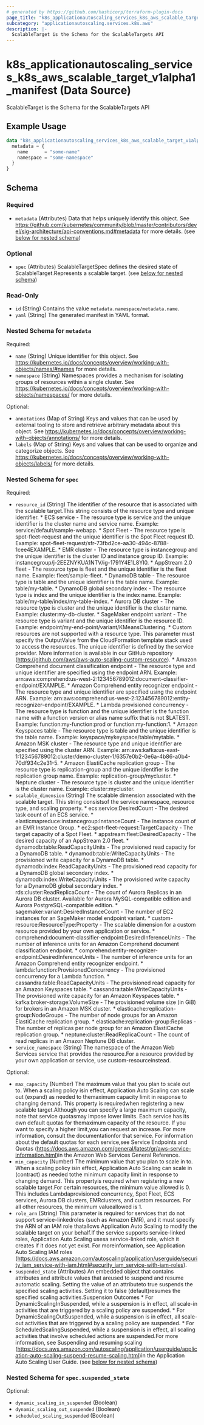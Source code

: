 ```yaml
---
# generated by https://github.com/hashicorp/terraform-plugin-docs
page_title: "k8s_applicationautoscaling_services_k8s_aws_scalable_target_v1alpha1_manifest Data Source - terraform-provider-k8s"
subcategory: "applicationautoscaling.services.k8s.aws"
description: |-
  ScalableTarget is the Schema for the ScalableTargets API
---
```


# k8s_applicationautoscaling_services_k8s_aws_scalable_target_v1alpha1_manifest (Data Source)

ScalableTarget is the Schema for the ScalableTargets API

## Example Usage

```terraform
data "k8s_applicationautoscaling_services_k8s_aws_scalable_target_v1alpha1_manifest" "example" {
  metadata = {
    name      = "some-name"
    namespace = "some-namespace"
  }
}
```

<!-- schema generated by tfplugindocs -->
## Schema

### Required

- `metadata` (Attributes) Data that helps uniquely identify this object. See https://github.com/kubernetes/community/blob/master/contributors/devel/sig-architecture/api-conventions.md#metadata for more details. (see [below for nested schema](#nestedatt--metadata))

### Optional

- `spec` (Attributes) ScalableTargetSpec defines the desired state of ScalableTarget.Represents a scalable target. (see [below for nested schema](#nestedatt--spec))

### Read-Only

- `id` (String) Contains the value `metadata.namespace/metadata.name`.
- `yaml` (String) The generated manifest in YAML format.

<a id="nestedatt--metadata"></a>
### Nested Schema for `metadata`

Required:

- `name` (String) Unique identifier for this object. See https://kubernetes.io/docs/concepts/overview/working-with-objects/names/#names for more details.
- `namespace` (String) Namespaces provides a mechanism for isolating groups of resources within a single cluster. See https://kubernetes.io/docs/concepts/overview/working-with-objects/namespaces/ for more details.

Optional:

- `annotations` (Map of String) Keys and values that can be used by external tooling to store and retrieve arbitrary metadata about this object. See https://kubernetes.io/docs/concepts/overview/working-with-objects/annotations/ for more details.
- `labels` (Map of String) Keys and values that can be used to organize and categorize objects. See https://kubernetes.io/docs/concepts/overview/working-with-objects/labels/ for more details.


<a id="nestedatt--spec"></a>
### Nested Schema for `spec`

Required:

- `resource_id` (String) The identifier of the resource that is associated with the scalable target.This string consists of the resource type and unique identifier.   * ECS service - The resource type is service and the unique identifier   is the cluster name and service name. Example: service/default/sample-webapp.   * Spot Fleet - The resource type is spot-fleet-request and the unique   identifier is the Spot Fleet request ID. Example: spot-fleet-request/sfr-73fbd2ce-aa30-494c-8788-1cee4EXAMPLE.   * EMR cluster - The resource type is instancegroup and the unique identifier   is the cluster ID and instance group ID. Example: instancegroup/j-2EEZNYKUA1NTV/ig-1791Y4E1L8YI0.   * AppStream 2.0 fleet - The resource type is fleet and the unique identifier   is the fleet name. Example: fleet/sample-fleet.   * DynamoDB table - The resource type is table and the unique identifier   is the table name. Example: table/my-table.   * DynamoDB global secondary index - The resource type is index and the   unique identifier is the index name. Example: table/my-table/index/my-table-index.   * Aurora DB cluster - The resource type is cluster and the unique identifier   is the cluster name. Example: cluster:my-db-cluster.   * SageMaker endpoint variant - The resource type is variant and the unique   identifier is the resource ID. Example: endpoint/my-end-point/variant/KMeansClustering.   * Custom resources are not supported with a resource type. This parameter   must specify the OutputValue from the CloudFormation template stack used   to access the resources. The unique identifier is defined by the service   provider. More information is available in our GitHub repository (https://github.com/aws/aws-auto-scaling-custom-resource).   * Amazon Comprehend document classification endpoint - The resource type   and unique identifier are specified using the endpoint ARN. Example: arn:aws:comprehend:us-west-2:123456789012:document-classifier-endpoint/EXAMPLE.   * Amazon Comprehend entity recognizer endpoint - The resource type and   unique identifier are specified using the endpoint ARN. Example: arn:aws:comprehend:us-west-2:123456789012:entity-recognizer-endpoint/EXAMPLE.   * Lambda provisioned concurrency - The resource type is function and the   unique identifier is the function name with a function version or alias   name suffix that is not $LATEST. Example: function:my-function:prod or   function:my-function:1.   * Amazon Keyspaces table - The resource type is table and the unique identifier   is the table name. Example: keyspace/mykeyspace/table/mytable.   * Amazon MSK cluster - The resource type and unique identifier are specified   using the cluster ARN. Example: arn:aws:kafka:us-east-1:123456789012:cluster/demo-cluster-1/6357e0b2-0e6a-4b86-a0b4-70df934c2e31-5.   * Amazon ElastiCache replication group - The resource type is replication-group   and the unique identifier is the replication group name. Example: replication-group/mycluster.   * Neptune cluster - The resource type is cluster and the unique identifier   is the cluster name. Example: cluster:mycluster.
- `scalable_dimension` (String) The scalable dimension associated with the scalable target. This string consistsof the service namespace, resource type, and scaling property.   * ecs:service:DesiredCount - The desired task count of an ECS service.   * elasticmapreduce:instancegroup:InstanceCount - The instance count of   an EMR Instance Group.   * ec2:spot-fleet-request:TargetCapacity - The target capacity of a Spot   Fleet.   * appstream:fleet:DesiredCapacity - The desired capacity of an AppStream   2.0 fleet.   * dynamodb:table:ReadCapacityUnits - The provisioned read capacity for   a DynamoDB table.   * dynamodb:table:WriteCapacityUnits - The provisioned write capacity for   a DynamoDB table.   * dynamodb:index:ReadCapacityUnits - The provisioned read capacity for   a DynamoDB global secondary index.   * dynamodb:index:WriteCapacityUnits - The provisioned write capacity for   a DynamoDB global secondary index.   * rds:cluster:ReadReplicaCount - The count of Aurora Replicas in an Aurora   DB cluster. Available for Aurora MySQL-compatible edition and Aurora PostgreSQL-compatible   edition.   * sagemaker:variant:DesiredInstanceCount - The number of EC2 instances   for an SageMaker model endpoint variant.   * custom-resource:ResourceType:Property - The scalable dimension for a   custom resource provided by your own application or service.   * comprehend:document-classifier-endpoint:DesiredInferenceUnits - The   number of inference units for an Amazon Comprehend document classification   endpoint.   * comprehend:entity-recognizer-endpoint:DesiredInferenceUnits - The number   of inference units for an Amazon Comprehend entity recognizer endpoint.   * lambda:function:ProvisionedConcurrency - The provisioned concurrency   for a Lambda function.   * cassandra:table:ReadCapacityUnits - The provisioned read capacity for   an Amazon Keyspaces table.   * cassandra:table:WriteCapacityUnits - The provisioned write capacity   for an Amazon Keyspaces table.   * kafka:broker-storage:VolumeSize - The provisioned volume size (in GiB)   for brokers in an Amazon MSK cluster.   * elasticache:replication-group:NodeGroups - The number of node groups   for an Amazon ElastiCache replication group.   * elasticache:replication-group:Replicas - The number of replicas per   node group for an Amazon ElastiCache replication group.   * neptune:cluster:ReadReplicaCount - The count of read replicas in an   Amazon Neptune DB cluster.
- `service_namespace` (String) The namespace of the Amazon Web Services service that provides the resource.For a resource provided by your own application or service, use custom-resourceinstead.

Optional:

- `max_capacity` (Number) The maximum value that you plan to scale out to. When a scaling policy isin effect, Application Auto Scaling can scale out (expand) as needed to themaximum capacity limit in response to changing demand. This property is requiredwhen registering a new scalable target.Although you can specify a large maximum capacity, note that service quotasmay impose lower limits. Each service has its own default quotas for themaximum capacity of the resource. If you want to specify a higher limit,you can request an increase. For more information, consult the documentationfor that service. For information about the default quotas for each service,see Service Endpoints and Quotas (https://docs.aws.amazon.com/general/latest/gr/aws-service-information.html)in the Amazon Web Services General Reference.
- `min_capacity` (Number) The minimum value that you plan to scale in to. When a scaling policy isin effect, Application Auto Scaling can scale in (contract) as needed tothe minimum capacity limit in response to changing demand. This propertyis required when registering a new scalable target.For certain resources, the minimum value allowed is 0. This includes Lambdaprovisioned concurrency, Spot Fleet, ECS services, Aurora DB clusters, EMRclusters, and custom resources. For all other resources, the minimum valueallowed is 1.
- `role_arn` (String) This parameter is required for services that do not support service-linkedroles (such as Amazon EMR), and it must specify the ARN of an IAM role thatallows Application Auto Scaling to modify the scalable target on your behalf.If the service supports service-linked roles, Application Auto Scaling usesa service-linked role, which it creates if it does not yet exist. For moreinformation, see Application Auto Scaling IAM roles (https://docs.aws.amazon.com/autoscaling/application/userguide/security_iam_service-with-iam.html#security_iam_service-with-iam-roles).
- `suspended_state` (Attributes) An embedded object that contains attributes and attribute values that areused to suspend and resume automatic scaling. Setting the value of an attributeto true suspends the specified scaling activities. Setting it to false (default)resumes the specified scaling activities.Suspension Outcomes   * For DynamicScalingInSuspended, while a suspension is in effect, all   scale-in activities that are triggered by a scaling policy are suspended.   * For DynamicScalingOutSuspended, while a suspension is in effect, all   scale-out activities that are triggered by a scaling policy are suspended.   * For ScheduledScalingSuspended, while a suspension is in effect, all   scaling activities that involve scheduled actions are suspended.For more information, see Suspending and resuming scaling (https://docs.aws.amazon.com/autoscaling/application/userguide/application-auto-scaling-suspend-resume-scaling.html)in the Application Auto Scaling User Guide. (see [below for nested schema](#nestedatt--spec--suspended_state))

<a id="nestedatt--spec--suspended_state"></a>
### Nested Schema for `spec.suspended_state`

Optional:

- `dynamic_scaling_in_suspended` (Boolean)
- `dynamic_scaling_out_suspended` (Boolean)
- `scheduled_scaling_suspended` (Boolean)
